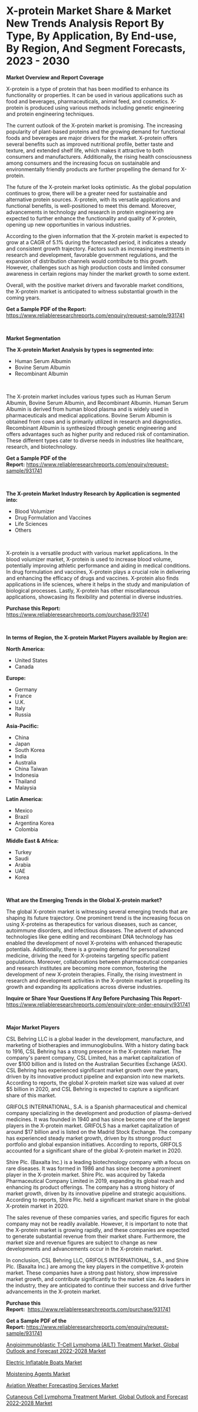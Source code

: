 <p><h1>X-protein Market Share & Market New Trends Analysis Report By Type, By Application, By End-use, By Region, And Segment Forecasts, 2023 - 2030</h1></p><p><strong>Market Overview and Report Coverage</strong></p>
<p><p>X-protein is a type of protein that has been modified to enhance its functionality or properties. It can be used in various applications such as food and beverages, pharmaceuticals, animal feed, and cosmetics. X-protein is produced using various methods including genetic engineering and protein engineering techniques.</p><p>The current outlook of the X-protein market is promising. The increasing popularity of plant-based proteins and the growing demand for functional foods and beverages are major drivers for the market. X-protein offers several benefits such as improved nutritional profile, better taste and texture, and extended shelf life, which makes it attractive to both consumers and manufacturers. Additionally, the rising health consciousness among consumers and the increasing focus on sustainable and environmentally friendly products are further propelling the demand for X-protein.</p><p>The future of the X-protein market looks optimistic. As the global population continues to grow, there will be a greater need for sustainable and alternative protein sources. X-protein, with its versatile applications and functional benefits, is well-positioned to meet this demand. Moreover, advancements in technology and research in protein engineering are expected to further enhance the functionality and quality of X-protein, opening up new opportunities in various industries.</p><p>According to the given information that the X-protein market is expected to grow at a CAGR of 5.1% during the forecasted period, it indicates a steady and consistent growth trajectory. Factors such as increasing investments in research and development, favorable government regulations, and the expansion of distribution channels would contribute to this growth. However, challenges such as high production costs and limited consumer awareness in certain regions may hinder the market growth to some extent.</p><p>Overall, with the positive market drivers and favorable market conditions, the X-protein market is anticipated to witness substantial growth in the coming years.</p></p>
<p><strong>Get a Sample PDF of the Report:</strong> <a href="https://www.reliableresearchreports.com/enquiry/request-sample/931741">https://www.reliableresearchreports.com/enquiry/request-sample/931741</a></p>
<p>&nbsp;</p>
<p><strong>Market Segmentation</strong></p>
<p><strong>The X-protein Market Analysis by types is segmented into:</strong></p>
<p><ul><li>Human Serum Albumin</li><li>Bovine Serum Albumin</li><li>Recombinant Albumin</li></ul></p>
<p>&nbsp;</p>
<p><p>The X-protein market includes various types such as Human Serum Albumin, Bovine Serum Albumin, and Recombinant Albumin. Human Serum Albumin is derived from human blood plasma and is widely used in pharmaceuticals and medical applications. Bovine Serum Albumin is obtained from cows and is primarily utilized in research and diagnostics. Recombinant Albumin is synthesized through genetic engineering and offers advantages such as higher purity and reduced risk of contamination. These different types cater to diverse needs in industries like healthcare, research, and biotechnology.</p></p>
<p><strong>Get a Sample PDF of the Report:</strong>&nbsp;<a href="https://www.reliableresearchreports.com/enquiry/request-sample/931741">https://www.reliableresearchreports.com/enquiry/request-sample/931741</a></p>
<p>&nbsp;</p>
<p><strong>The X-protein Market Industry Research by Application is segmented into:</strong></p>
<p><ul><li>Blood Volumizer</li><li>Drug Formulation and Vaccines</li><li>Life Sciences</li><li>Others</li></ul></p>
<p>&nbsp;</p>
<p><p>X-protein is a versatile product with various market applications. In the blood volumizer market, X-protein is used to increase blood volume, potentially improving athletic performance and aiding in medical conditions. In drug formulation and vaccines, X-protein plays a crucial role in delivering and enhancing the efficacy of drugs and vaccines. X-protein also finds applications in life sciences, where it helps in the study and manipulation of biological processes. Lastly, X-protein has other miscellaneous applications, showcasing its flexibility and potential in diverse industries.</p></p>
<p><strong>Purchase this Report:</strong>&nbsp; <a href="https://www.reliableresearchreports.com/purchase/931741">https://www.reliableresearchreports.com/purchase/931741</a></p>
<p>&nbsp;</p>
<p><strong>In terms of Region, the X-protein Market Players available by Region are:</strong></p>
<p>
    <p> <strong> North America: </strong>
        <ul>
            <li>United States</li>
            <li>Canada</li>
        </ul>
        </p> 
    <p> <strong> Europe: </strong>
        <ul>
            <li>Germany</li>
            <li>France</li>
            <li>U.K.</li>
            <li>Italy</li>
            <li>Russia</li>
        </ul>
        </p> 
    <p> <strong> Asia-Pacific: </strong>
        <ul>
            <li>China</li>
            <li>Japan</li>
            <li>South Korea</li>
            <li>India</li>
            <li>Australia</li>
            <li>China Taiwan</li>
            <li>Indonesia</li>
            <li>Thailand</li>
            <li>Malaysia</li>
        </ul>
        </p> 
    <p> <strong> Latin America: </strong>
        <ul>
            <li>Mexico</li>
            <li>Brazil</li>
            <li>Argentina Korea</li>
            <li>Colombia</li>
        </ul>
        </p> 
    <p> <strong> Middle East & Africa: </strong>
        <ul>
            <li>Turkey</li>
            <li>Saudi</li>
            <li>Arabia</li>
            <li>UAE</li>
            <li>Korea</li>
        </ul>
    </p>
    </p>
<p>&nbsp;</p>
<p><strong>What are the Emerging Trends in the Global X-protein market?</strong></p>
<p><p>The global X-protein market is witnessing several emerging trends that are shaping its future trajectory. One prominent trend is the increasing focus on using X-proteins as therapeutics for various diseases, such as cancer, autoimmune disorders, and infectious diseases. The advent of advanced technologies like gene editing and recombinant DNA technology has enabled the development of novel X-proteins with enhanced therapeutic potentials. Additionally, there is a growing demand for personalized medicine, driving the need for X-proteins targeting specific patient populations. Moreover, collaborations between pharmaceutical companies and research institutes are becoming more common, fostering the development of new X-protein therapies. Finally, the rising investment in research and development activities in the X-protein market is propelling its growth and expanding its applications across diverse industries.</p></p>
<p><strong>Inquire or Share Your Questions If Any Before Purchasing This Report</strong>- <a href="https://www.reliableresearchreports.com/enquiry/pre-order-enquiry/931741">https://www.reliableresearchreports.com/enquiry/pre-order-enquiry/931741</a></p>
<p>&nbsp;</p>
<p><strong>Major Market Players</strong></p>
<p><p>CSL Behring LLC is a global leader in the development, manufacture, and marketing of biotherapies and immunoglobulins. With a history dating back to 1916, CSL Behring has a strong presence in the X-protein market. The company's parent company, CSL Limited, has a market capitalization of over $100 billion and is listed on the Australian Securities Exchange (ASX). CSL Behring has experienced significant market growth over the years, driven by its innovative product pipeline and expansion into new markets. According to reports, the global X-protein market size was valued at over $5 billion in 2020, and CSL Behring is expected to capture a significant share of this market.</p><p>GRIFOLS INTERNATIONAL, S.A. is a Spanish pharmaceutical and chemical company specializing in the development and production of plasma-derived medicines. It was founded in 1940 and has since become one of the largest players in the X-protein market. GRIFOLS has a market capitalization of around $17 billion and is listed on the Madrid Stock Exchange. The company has experienced steady market growth, driven by its strong product portfolio and global expansion initiatives. According to reports, GRIFOLS accounted for a significant share of the global X-protein market in 2020.</p><p>Shire Plc. (Baxalta Inc.) is a leading biotechnology company with a focus on rare diseases. It was formed in 1986 and has since become a prominent player in the X-protein market. Shire Plc. was acquired by Takeda Pharmaceutical Company Limited in 2019, expanding its global reach and enhancing its product offerings. The company has a strong history of market growth, driven by its innovative pipeline and strategic acquisitions. According to reports, Shire Plc. held a significant market share in the global X-protein market in 2020.</p><p>The sales revenue of these companies varies, and specific figures for each company may not be readily available. However, it is important to note that the X-protein market is growing rapidly, and these companies are expected to generate substantial revenue from their market share. Furthermore, the market size and revenue figures are subject to change as new developments and advancements occur in the X-protein market.</p><p>In conclusion, CSL Behring LLC, GRIFOLS INTERNATIONAL, S.A., and Shire Plc. (Baxalta Inc.) are among the key players in the competitive X-protein market. These companies have a strong past history, show impressive market growth, and contribute significantly to the market size. As leaders in the industry, they are anticipated to continue their success and drive further advancements in the X-protein market.</p></p>
<p><strong>Purchase this Report:</strong>&nbsp;&nbsp;<a href="https://www.reliableresearchreports.com/purchase/931741">https://www.reliableresearchreports.com/purchase/931741</a></p>
<p></p>
<p><strong>Get a Sample PDF of the Report:</strong>&nbsp;<a href="https://www.reliableresearchreports.com/enquiry/request-sample/931741">https://www.reliableresearchreports.com/enquiry/request-sample/931741</a></p>
<p><p><a href="https://issuu.com/reportprime-2/docs/angioimmunoblastic-t-cell-lymphoma-ailt-treatment-?fr=xKAE9_zU1NQ">Angioimmunoblastic T-Cell Lymphoma (AILT) Treatment Market, Global Outlook and Forecast 2022-2028 Market</a></p><p><a href="https://www.reportprime.com/electric-inflatable-boats-r44">Electric Inflatable Boats Market</a></p><p><a href="https://www.linkedin.com/pulse/moistening-agents-market-size-share-global-analysis-report-g8qze/">Moistening Agents Market</a></p><p><a href="https://medium.com/@rebeccabower1903/aviation-weather-forecasting-services-market-size-growth-forecast-2023-2030-ba40090f2640">Aviation Weather Forecasting Services Market</a></p><p><a href="https://issuu.com/reportprime-2/docs/cutaneous-cell-lymphoma-treatment-market-global-ou?fr=xKAE9_zU1NQ">Cutaneous Cell Lymphoma Treatment Market, Global Outlook and Forecast 2022-2028 Market</a></p></p>
